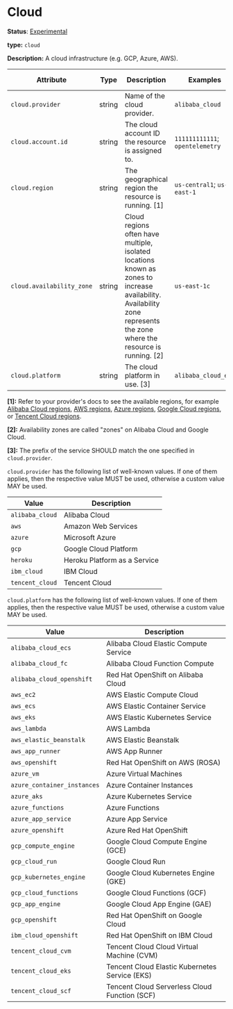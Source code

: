 # Cloud

**Status**: [Experimental](../../document-status.md)

**type:** `cloud`

**Description:** A cloud infrastructure (e.g. GCP, Azure, AWS).

<!-- semconv cloud -->
| Attribute  | Type | Description  | Examples  | Requirement Level |
|---|---|---|---|---|
| `cloud.provider` | string | Name of the cloud provider. | `alibaba_cloud` | Recommended |
| `cloud.account.id` | string | The cloud account ID the resource is assigned to. | `111111111111`; `opentelemetry` | Recommended |
| `cloud.region` | string | The geographical region the resource is running. [1] | `us-central1`; `us-east-1` | Recommended |
| `cloud.availability_zone` | string | Cloud regions often have multiple, isolated locations known as zones to increase availability. Availability zone represents the zone where the resource is running. [2] | `us-east-1c` | Recommended |
| `cloud.platform` | string | The cloud platform in use. [3] | `alibaba_cloud_ecs` | Recommended |

**[1]:** Refer to your provider's docs to see the available regions, for example [Alibaba Cloud regions](https://www.alibabacloud.com/help/doc-detail/40654.htm), [AWS regions](https://aws.amazon.com/about-aws/global-infrastructure/regions_az/), [Azure regions](https://azure.microsoft.com/en-us/global-infrastructure/geographies/), [Google Cloud regions](https://cloud.google.com/about/locations), or [Tencent Cloud regions](https://intl.cloud.tencent.com/document/product/213/6091).

**[2]:** Availability zones are called "zones" on Alibaba Cloud and Google Cloud.

**[3]:** The prefix of the service SHOULD match the one specified in `cloud.provider`.

`cloud.provider` has the following list of well-known values. If one of them applies, then the respective value MUST be used, otherwise a custom value MAY be used.

| Value  | Description |
|---|---|
| `alibaba_cloud` | Alibaba Cloud |
| `aws` | Amazon Web Services |
| `azure` | Microsoft Azure |
| `gcp` | Google Cloud Platform |
| `heroku` | Heroku Platform as a Service |
| `ibm_cloud` | IBM Cloud |
| `tencent_cloud` | Tencent Cloud |

`cloud.platform` has the following list of well-known values. If one of them applies, then the respective value MUST be used, otherwise a custom value MAY be used.

| Value  | Description |
|---|---|
| `alibaba_cloud_ecs` | Alibaba Cloud Elastic Compute Service |
| `alibaba_cloud_fc` | Alibaba Cloud Function Compute |
| `alibaba_cloud_openshift` | Red Hat OpenShift on Alibaba Cloud |
| `aws_ec2` | AWS Elastic Compute Cloud |
| `aws_ecs` | AWS Elastic Container Service |
| `aws_eks` | AWS Elastic Kubernetes Service |
| `aws_lambda` | AWS Lambda |
| `aws_elastic_beanstalk` | AWS Elastic Beanstalk |
| `aws_app_runner` | AWS App Runner |
| `aws_openshift` | Red Hat OpenShift on AWS (ROSA) |
| `azure_vm` | Azure Virtual Machines |
| `azure_container_instances` | Azure Container Instances |
| `azure_aks` | Azure Kubernetes Service |
| `azure_functions` | Azure Functions |
| `azure_app_service` | Azure App Service |
| `azure_openshift` | Azure Red Hat OpenShift |
| `gcp_compute_engine` | Google Cloud Compute Engine (GCE) |
| `gcp_cloud_run` | Google Cloud Run |
| `gcp_kubernetes_engine` | Google Cloud Kubernetes Engine (GKE) |
| `gcp_cloud_functions` | Google Cloud Functions (GCF) |
| `gcp_app_engine` | Google Cloud App Engine (GAE) |
| `gcp_openshift` | Red Hat OpenShift on Google Cloud |
| `ibm_cloud_openshift` | Red Hat OpenShift on IBM Cloud |
| `tencent_cloud_cvm` | Tencent Cloud Cloud Virtual Machine (CVM) |
| `tencent_cloud_eks` | Tencent Cloud Elastic Kubernetes Service (EKS) |
| `tencent_cloud_scf` | Tencent Cloud Serverless Cloud Function (SCF) |
<!-- endsemconv -->
